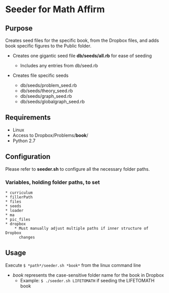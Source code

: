 # Seeder for Math Affirm

## Purpose

Creates seed files for the specific book, from the Dropbox files, and adds book
specific figures to the Public folder.

* Creates one gigantic seed file **db/seeds/all.rb** for ease of seeding
    * Includes any entries from db/seed.rb


* Creates file specific seeds
    * db/seeds/problem_seed.rb
    * db/seeds/theory_seed.rb
    * db/seeds/graph_seed.rb
    * db/seeds/globalgraph_seed.rb

## Requirements

* Linux
* Access to Dropbox/Problems/**book**/
* Python 2.7

## Configuration

Please refer to **seeder.sh** to configure all the necessary folder paths.

### Variables, holding folder paths, to set

    * curriculum
    * fillerPath
    * files
    * seeds
    * loader
    * ma
    * pic_files
    * dropbox
        * Must manually adjust multiple paths if inner structure of Dropbox
          changes

## Usage

Execute `$ *path*/seeder.sh *book*` from the linux command line

* *book* represents the case-sensitive folder name for the book in Dropbox
    * Example: `$ ./seeder.sh LIFETOMATH` if seeding the LIFETOMATH book
